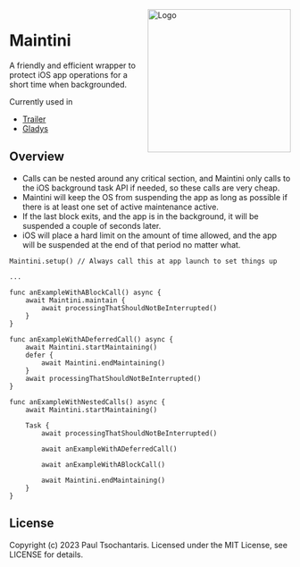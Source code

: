 <img src="https://ptsochantaris.github.io/trailer/MaintiniLogo.webp" alt="Logo" width=256 align="right">

# Maintini

A friendly and efficient wrapper to protect iOS app operations for a short time when backgrounded.

Currently used in
- [Trailer](https://github.com/ptsochantaris/trailer)
- [Gladys](https://github.com/ptsochantaris/gladys)

## Overview

- Calls can be nested around any critical section, and Maintini only calls to the iOS background task API if needed, so these calls are very cheap.
- Maintini will keep the OS from suspending the app as long as possible if there is at least one set of active maintenance active.
- If the last block exits, and the app is in the background, it will be suspended a couple of seconds later.
- iOS will place a hard limit on the amount of time allowed, and the app will be suspended at the end of that period no matter what.

```
Maintini.setup() // Always call this at app launch to set things up

...

func anExampleWithABlockCall() async {
    await Maintini.maintain {
        await processingThatShouldNotBeInterrupted()
    }
}

func anExampleWithADeferredCall() async {
    await Maintini.startMaintaining()
    defer {
        await Maintini.endMaintaining()
    }
    await processingThatShouldNotBeInterrupted()
}

func anExampleWithNestedCalls() async {
    await Maintini.startMaintaining()

    Task {
        await processingThatShouldNotBeInterrupted()

        await anExampleWithADeferredCall()

        await anExampleWithABlockCall()

        await Maintini.endMaintaining()
    }
}

```

## License
Copyright (c) 2023 Paul Tsochantaris. Licensed under the MIT License, see LICENSE for details.
